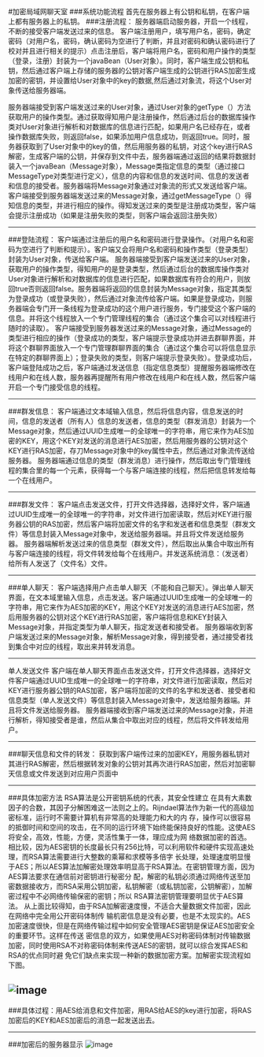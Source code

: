#加密局域网聊天室
###系统功能流程
	首先在服务器上有公钥和私钥，在客户端上都有服务器上的私钥。
###注册流程：
服务器端启动服务器，开启一个线程，不断的接受客户端发送过来的信息。
客户端注册用户，填写用户名，密码，确定密码（对用户名，密码，确认密码为空进行了判断，并且对密码和确认密码进行了校对并且进行相关的提示）点击注册后，客户端将用户名，密码和用户操作的类型（登录，注册）封装为一个javaBean（User对象）。同时，客户端生成公钥和私钥，然后通过客户端上存储的服务器的公钥对客户端生成的公钥进行RAS加密生成加密的密钥，并设置给User对象中的key的数据,然后通过对象流，将这个User对象传送给服务器端。


服务器端接受到客户端发送过来的User对象，通过User对象的getType（）方法获取用户的操作类型。通过获取得知用户是注册操作，然后通过后台的数据库操作类对User对象进行解析和对数据库的信息进行匹配，如果用户名已经存在，或者操作数据库失败，则返回false，如果添加用户信息成功，则返回true。同时，服务器获取到了User对象中的key的值，然后用服务器的私钥，对这个key进行RAS解密，生成客户端的公钥，并保存到文件中去，服务器端通过返回的结果将数据封装入一个javaBean（Message对象），Message类指定信息的类型（通过接口MessageType对类型进行定义），信息的内容和信息的发送时间、信息的发送者和信息的接受者。服务器端将Message对象通过对象流的形式又发送给客户端。
客户端接受到服务器端发送过来的Message对象，通过getMessageType（）得知信息的类型，并进行相应的操作。得知发送过来的类型是注册成功类型，客户端会提示注册成功（如果是注册失败的类型，则客户端会返回注册失败）


----------


###登陆流程：
客户端通过注册后的用户名和密码进行登录操作。（对用户名和密码为空进行了判断和提示）。客户端又会将用户名和密码和操作类型（登录类型）封装为User对象，传送给客户端。
服务器端接受到客户端发送过来的User对象，获取用户的操作类型，得知用户的是登录类型，然后通过后台的数据库操作类对User对象进行解析和对数据库的信息进行匹配，如果数据库有符合的用户，则放回true否则返回false。服务器端将返回的信息封装为Message对象，指定其类型为登录成功（或登录失败），然后通过对象流传给客户端。如果是登录成功，则服务器端会专门开一条线程为登录成功的这个用户进行服务，专门接受这个客户端的信息。并将这个线程放入一个专门管理线程的集合（通过这个集合可以对线程进行随时的读取）。
客户端接受到服务器发送过来的Message对象，通过Message的类型进行相应的操作（登录成功的类型，客户端提示登录成功并进去群聊界面，并将这个群聊界面放入一个专门管理群聊界面的集合（通过这个集合可以将信息显示在特定的群聊界面上）；登录失败的类型，则客户端提示登录失败）。登录成功后，客户端登陆成功之后，客户端通过发送信息（指定信息类型）提醒服务器端修改在线用户和在线人数，服务器再提醒所有用户修改在线用户和在线人数，然后客户端开启一个专门接受信息的线程。


----------

###群发信息：
客户端通过文本域输入信息，然后将信息内容，信息发送的时间，信息的发送者（所有人）信息的发送者，信息的类型（群发消息）封装为一个Message对象，然后通过UUID生成唯一的全球唯一的字符串，用它来作为AES加密的KEY，用这个KEY对发送的消息进行AES加密，然后用服务器的公钥对这个KEY进行RAS加密，存刀Message对象中的key属性中去，然后通过对象流传送给服务器。
服务器端通过信息的类型（群发消息）进行操作，然后取出专门管理线程的集合里的每一个元素，获得每一个与客户端连接的线程，然后把信息转发给每一个在线用户。

----------


###群发文件：
客户端点击发送文件，打开文件选择器，选择好文件，客户端通过UUID生成唯一的全球唯一的字符串，对文件进行加密读取，然后对KEY进行服务器公钥的RAS加密，然后客户端将加密文件的名字和发送者和信息类型（群发文件）等信息封装入Message对象中，发送给服务器端。并且将文件发送给服务器。
服务器端解析发送过来的信息类型（群发文件），然后取出从集合中取出所有与客户端连接的线程，将文件转发给每个在线用户。并发送系统消息：（发送者）给所有人发送了（文件名）文件。

----------


###单人聊天：
客户端选择用户点击单人聊天（不能和自己聊天）。弹出单人聊天界面，在文本域里输入信息，点击发送。客户端通过UUID生成唯一的全球唯一的字符串，用它来作为AES加密的KEY，用这个KEY对发送的消息进行AES加密，然后用服务器的公钥对这个KEY进行RAS加密，客户端将信息和KEY封装入Message对象，并指定类型为单人聊天，指定发送者和接受者。
服务器端收到客户端发送过来的Message对象，解析Message对象，得到接受者，通过接受者找到集合中对应的线程，取出来并转发消息。


----------

单人发送文件
客户端在单人聊天界面点击发送文件，打开文件选择器，选择好文件客户端通过UUID生成唯一的全球唯一的字符串，对文件进行加密读取，然后对KEY进行服务器公钥的RAS加密，客户端将加密的文件的名字和发送者、接受者和信息类型（单人发送文件）等信息封装入Message对象中，发送给服务器端。并且将文件发送给服务器。
服务器端接收到客户端发送过来的Message对象，并进行解析，得知接受者是谁，然后从集合中取出对应的线程，然后将文件转发给用户。

----------

###聊天信息和文件的转发：
获取到客户端传过来的加密KEY，用服务器私钥对其进行RAS解密，然后根据转发对象的公钥对其再次进行RAS加密，然后对加密聊天信息或文件发送到对应用户页面中

----------

###具体加密方法
RSA算法是公开密钥系统的代表，其安全性建立 在具有大素数因子的合数，其因子分解困难这一法则之上的。Rijndael算法作为新一代的高级加密标准，运行时不需要计算机有非常高的处理能力和大的内 存，操作可以很容易的抵御时间和空间的攻击，在不同的运行环境下始终能保持良好的性能。这使AES将安全，高效，性能，方便，灵活性集于一体，理应成为网 络数据加密的首选。相比较，因为AES密钥的长度最长只有256比特，可以利用软件和硬件实现高速处理，而RSA算法需要进行大整数的乘幂和求模等多倍字 长处理，处理速度明显慢于AES；所以AES算法加解密处理效率明显高于RSA算法。在密钥管理方面，因为AES算法要求在通信前对密钥进行秘密分 配，解密的私钥必须通过网络传送至加密数据接收方，而RSA采用公钥加密，私钥解密（或私钥加密，公钥解密），加解密过程中不必网络传输保密的密钥；所以 RSA算法密钥管理要明显优于AES算法。 
从上面比较得知，由于RSA加解密速度慢，不适合大量数据文件加密，因此在网络中完全用公开密码体制传 输机密信息是没有必要，也是不太现实的。AES加密速度很快，但是在网络传输过程中如何安全管理AES密钥是保证AES加密安全的重要环节。这样在传送 密信息的双方，如果使用AES对称密码体制对传输数据加密，同时使用RSA不对称密码体制来传送AES的密钥，就可以综合发挥AES和RSA的优点同时避 免它们缺点来实现一种新的数据加密方案。加解密实现流程如下图。 

![image](https://github.com/cckevincyh/SafeChatRoom/blob/master/img/img2.png)
----------

###具体过程：用AES给消息和文件加密，用RAS给AES的key进行加密，将RAS加密后的KEY和AES加密后的消息一起发送出去。




----------


###加密后的服务器显示
![image](https://github.com/cckevincyh/SafeChatRoom/blob/master/img/img1.png)

